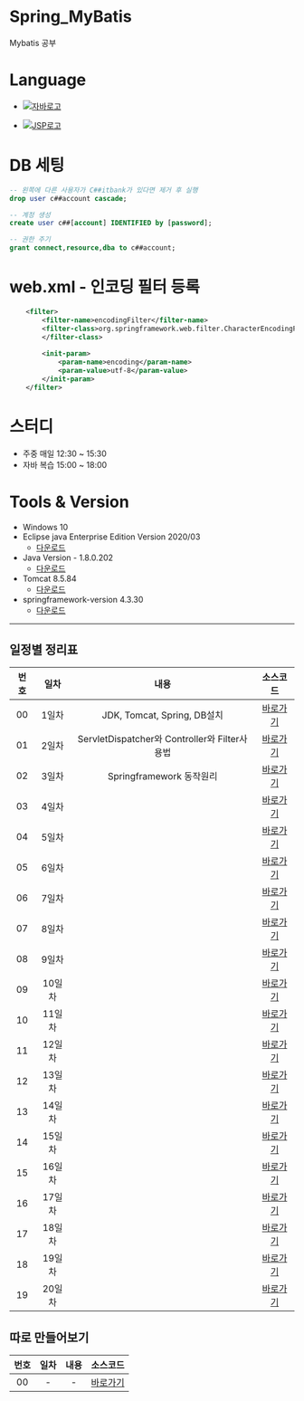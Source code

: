 # Spring_MyBatis
Mybatis 공부

# Language 
- [![자바로고](https://img.shields.io/badge/Java-007396?style=for-the-badge&logo=java&logoColor=white)](https://www.oracle.com/kr/java/)

- [![JSP로고](https://img.shields.io/badge/JSP-E34F26?style=for-the-badge&logo=&logoColor=white)](https://javaee.github.io/javaee-spec/javadocs/)

# DB 세팅
```sql
-- 왼쪽에 다른 사용자가 C##itbank가 있다면 제거 후 실행
drop user c##account cascade;

-- 계정 생성
create user c##[account] IDENTIFIED by [password];

-- 권한 주기
grant connect,resource,dba to c##account;

```

# web.xml - 인코딩 필터 등록

```xml
    <filter>
		<filter-name>encodingFilter</filter-name>
		<filter-class>org.springframework.web.filter.CharacterEncodingFilter
        </filter-class>
		
		<init-param>
			<param-name>encoding</param-name>
			<param-value>utf-8</param-value>
		</init-param>
	</filter>
```

# 스터디
- 주중 매일 12:30 ~ 15:30
- 자바 복습 15:00 ~ 18:00

# Tools & Version

- Windows 10
- Eclipse java Enterprise Edition Version 2020/03
    - [다운로드](https://www.eclipse.org/downloads/packages/release/2020-03/r)
- Java Version - 1.8.0.202
    - [다운로드](https://www.oracle.com/java/technologies/javase/javase8-archive-downloads.html)
- Tomcat 8.5.84
    - [다운로드](https://tomcat.apache.org/download-80.cgi)
- springframework-version 4.3.30
    - [다운로드](https://mvnrepository.com/artifact/org.springframework/spring-context/4.3.30.RELEASE)
---
## 일정별 정리표

| 번호 | 일차 | 내용 | 소스코드 | 
| :---: | :---: | :---: | :---: |
| 00 | 1일차 | JDK, Tomcat, Spring, DB설치 | [바로가기][day01] |
| 01 | 2일차 | ServletDispatcher와 Controller와 Filter사용법 | [바로가기][day02] |
| 02 | 3일차 | Springframework 동작원리 | [바로가기][day03] |
| 03 | 4일차 |  | [바로가기][day04] |
| 04 | 5일차 |  | [바로가기][day05] |
| 05 | 6일차 |  | [바로가기][day06] |
| 06 | 7일차 |  | [바로가기][day07] |
| 07 | 8일차 |  | [바로가기][day08] |
| 08 | 9일차 |  | [바로가기][day09] |
| 09 | 10일차 |  | [바로가기][day10] |
| 10 | 11일차 |  | [바로가기][day11] |
| 11 | 12일차 |  | [바로가기][day12] |
| 12 | 13일차 |  | [바로가기][day13] |
| 13 | 14일차 |  | [바로가기][day13] |
| 14 | 15일차 |  | [바로가기][day15] |
| 15 | 16일차 |  | [바로가기][day16] |
| 16 | 17일차 |  | [바로가기][day17] |
| 17 | 18일차 |  | [바로가기][day18] |
| 18 | 19일차 |  | [바로가기][day19] |
| 19 | 20일차 |  | [바로가기][day20] |

## 따로 만들어보기
| 번호 | 일차 | 내용 | 소스코드 | 
| :---: | :---: | :---: | :---: |
| 00 | - | - | [바로가기][etc] |

[day01]: ./Day01/WebContent/
[day02]: ./Day02/
[day03]: ./Day03/
[day04]: ./Day04/
[day05]: ./Day05/
[day06]: ./Day06/
[day07]: ./Day07/
[day08]: ./Day08/
[day09]: ./Day09/
[day10]: ./Day10/
[day11]: ./Day11/
[day12]: ./Day12/
[day13]: ./Day13/
[day14]: ./Day14/
[day15]: ./Day15/
[day16]: ./Day16/
[day17]: ./Day17/
[day18]: ./Last/
[day19]: ./Last/
[day20]: ./Last/
[etc]: ./test/

